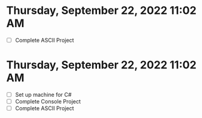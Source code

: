 # Thursday, September 22, 2022 11:02 AM
- [ ] Complete ASCII Project




# Thursday, September 22, 2022 11:02 AM
- [ ] Set up machine for C#
- [ ] Complete Console Project
- [ ] Complete ASCII Project